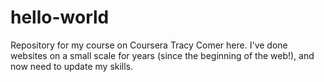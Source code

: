 # hello-world
Repository for my course on Coursera
Tracy Comer here. I've done websites on a small scale for years (since the beginning of the web!), and now need to update my skills. 
